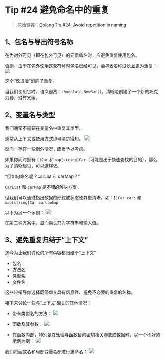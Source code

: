 # Tip #24 避免命名中的重复

> 原始链接：[Golang Tip #24: Avoid repetition in naming](https://twitter.com/func25/status/1759196416961032620)

## 1、包名与导出符号名称

在为对外可见（即在包外可见）的元素命名时，应避免重复使用包名。

否则，由于在包外使用这些符号时包名已经可见，会导致名称过长且更为重复：
![](./images/024/1.png)

这个“改进版”消除了重复。

当我们使用它时，语义自然：`chocolate.NewBar()`，清晰地创建了一个新的巧克力棒，没有冗余。

## 2、变量名与类型

我们通常不需要在变量名中重复其类型。

通常从上下文或使用方式即可清楚得知。
![](./images/024/2.png)

然而，存在一些例外情况，应当予以考虑。

如果你同时拥有 `[]Car` 和 `map[string]Car`（可能是出于快速查找的目的），那么为了清晰起见，可以这样做。

“但如何命名呢？carList 和 carMap？”

`CarList` 和 `carMap` 是不错的解决方案。

但我们可以通过指出数据的形式或状态使其更清晰，如：`[]Car cars` 和 `map[string]Car carLookup`

以下为另一个示例：
![](./images/024/3.png)

在第二种方案中，显而易见其为字符串和输入值。

## 3、避免重复归结于“上下文”

迄今为止我们讨论的所有内容都归结于“上下文”

- 包名
- 方法名
- 类型名
- 文件名

这些应指导你选择既简单又具有信息性、避免不必要的重复的名称。

接下来讨论一些与“上下文”相关的其他情况：

- 带有类型名的方法：
  ![](./images/024/4.png)

- 函数及其参数：
  ![](./images/024/5.png)

- 在函数内部，特别是在处理与函数目的密切相关参数或数据时，以一个不好的示例为例：
  ![](./images/024/6.png)

我们将函数名和局部变量名都进行重命名：
![](./images/024/7.jpeg)
